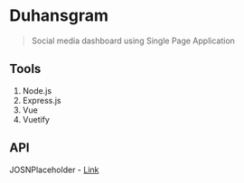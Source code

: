 # Duhansgram
> Social media dashboard using Single Page Application

## Tools
1. Node.js
2. Express.js
3. Vue
4. Vuetify

## API
JOSNPlaceholder - [Link](https://jsonplaceholder.typicode.com/)